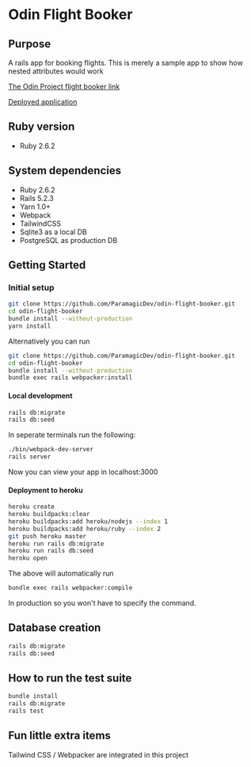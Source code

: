 # Odin Flight Booker

## Purpose

A rails app for booking flights.
This is merely a sample app to show how nested attributes would work

[The Odin Project flight
booker link](https://www.theodinproject.com/courses/ruby-on-rails/lessons/building-advanced-forms?ref=lnav#assignment)

[Deployed application](https://paramagic-flight-booker.herokuapp.com/)

## Ruby version

- Ruby 2.6.2

## System dependencies

- Ruby 2.6.2
- Rails 5.2.3
- Yarn 1.0+
- Webpack
- TailwindCSS
- Sqlite3 as a local DB
- PostgreSQL as production DB

## Getting Started

### Initial setup

```bash
git clone https://github.com/ParamagicDev/odin-flight-booker.git
cd odin-flight-booker
bundle install --without-production
yarn install
```

Alternatively you can run

```bash
git clone https://github.com/ParamagicDev/odin-flight-booker.git
cd odin-flight-booker
bundle install --without-production
bundle exec rails webpacker:install
```

#### Local development

```bash
rails db:migrate
rails db:seed
```

In seperate terminals run the following:

```bash
./bin/webpack-dev-server
rails server
```

Now you can view your app in localhost:3000

#### Deployment to heroku

```bash
heroku create
heroku buildpacks:clear
heroku buildpacks:add heroku/nodejs --index 1
heroku buildpacks:add heroku/ruby --index 2
git push heroku master
heroku run rails db:migrate
heroku run rails db:seed
heroku open
```

The above will automatically run

```bash
bundle exec rails webpacker:compile
```

In production so you won't have to specify the command.

## Database creation

```bash
rails db:migrate
rails db:seed
```

## How to run the test suite
```bash
bundle install
rails db:migrate
rails test
```

## Fun little extra items

Tailwind CSS / Webpacker are integrated in this project
